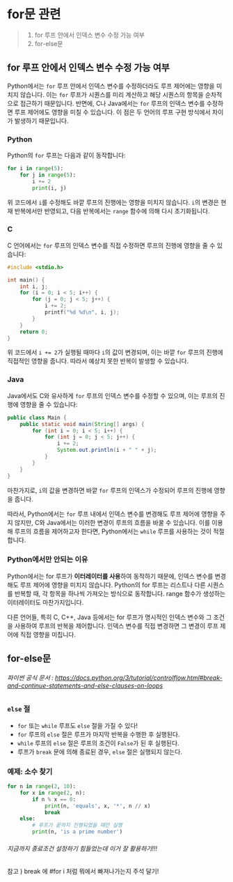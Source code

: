 # for문 관련
> 1. for 루프 안에서 인덱스 변수 수정 가능 여부
> 2. for-else문
>
## for 루프 안에서 인덱스 변수 수정 가능 여부
Python에서는 `for` 루프 안에서 인덱스 변수를 수정하더라도 루프 제어에는 영향을 미치지 않습니다. 이는 `for` 루프가 시퀀스를 미리 계산하고 해당 시퀀스의 항목을 순차적으로 접근하기 때문입니다. 반면에, C나 Java에서는 `for` 루프의 인덱스 변수를 수정하면 루프 제어에도 영향을 미칠 수 있습니다. 이 점은 두 언어의 루프 구현 방식에서 차이가 발생하기 때문입니다.

### Python
Python의 `for` 루프는 다음과 같이 동작합니다:
```python
for i in range(5):
    for j in range(5):
        i += 2
        print(i, j)
```
위 코드에서 `i`를 수정해도 바깥 루프의 진행에는 영향을 미치지 않습니다. `i`의 변경은 현재 반복에서만 반영되고, 다음 반복에서는 `range` 함수에 의해 다시 초기화됩니다.

### C
C 언어에서는 `for` 루프의 인덱스 변수를 직접 수정하면 루프의 진행에 영향을 줄 수 있습니다:
```c
#include <stdio.h>

int main() {
    int i, j;
    for (i = 0; i < 5; i++) {
        for (j = 0; j < 5; j++) {
            i += 2;
            printf("%d %d\n", i, j);
        }
    }
    return 0;
}
```
위 코드에서 `i += 2`가 실행될 때마다 `i`의 값이 변경되며, 이는 바깥 `for` 루프의 진행에 직접적인 영향을 줍니다. 따라서 예상치 못한 반복이 발생할 수 있습니다.

### Java
Java에서도 C와 유사하게 `for` 루프의 인덱스 변수를 수정할 수 있으며, 이는 루프의 진행에 영향을 줄 수 있습니다:
```java
public class Main {
    public static void main(String[] args) {
        for (int i = 0; i < 5; i++) {
            for (int j = 0; j < 5; j++) {
                i += 2;
                System.out.println(i + " " + j);
            }
        }
    }
}
```
마찬가지로, `i`의 값을 변경하면 바깥 `for` 루프의 인덱스가 수정되어 루프의 진행에 영향을 줍니다.

따라서, Python에서는 `for` 루프 내에서 인덱스 변수를 변경해도 루프 제어에 영향을 주지 않지만, C와 Java에서는 이러한 변경이 루프의 흐름을 바꿀 수 있습니다. 이를 이용해 루프의 흐름을 제어하고자 한다면, Python에서는 `while` 루프를 사용하는 것이 적절합니다.

### Python에서만 안되는 이유
Python에서는 for 루프가 **이터레이터를 사용**하여 동작하기 때문에, 인덱스 변수를 변경해도 루프 제어에 영향을 미치지 않습니다. Python의 for 루프는 리스트나 다른 시퀀스를 반복할 때, 각 항목을 하나씩 가져오는 방식으로 동작합니다. range 함수가 생성하는 이터레이터도 마찬가지입니다.

다른 언어들, 특히 C, C++, Java 등에서는 for 루프가 명시적인 인덱스 변수와 그 조건을 사용하여 루프의 반복을 제어합니다. 인덱스 변수를 직접 변경하면 그 변경이 루프 제어에 직접 영향을 미칩니다.



## for-else문
###### 파이썬 공식 문서 : https://docs.python.org/3/tutorial/controlflow.html#break-and-continue-statements-and-else-clauses-on-loops
### `else` 절
- `for` 또는 `while` 루프도 `else` 절을 가질 수 있다!
- `for` 루프의 `else` 절은 루프가 마지막 반복을 수행한 후 실행된다.
- `while` 루프의 `else` 절은 루프의 조건이 `False`가 된 후 실행된다.
- 루프가 `break` 문에 의해 종료된 경우, `else` 절은 실행되지 않는다.

### 예제: 소수 찾기
```python
for n in range(2, 10):
    for x in range(2, n):
        if n % x == 0:
            print(n, 'equals', x, '*', n // x)
            break
    else:
        # 루프가 끝까지 진행되었을 때만 실행
        print(n, 'is a prime number')
```
###### 지금까지 종료조건 설정하기 힘들었는데 이거 잘 활용하기!!!

참고 ) break 에 #for i 처럼 뭐에서 빠져나가는지 주석 달기!